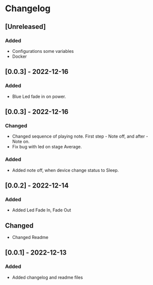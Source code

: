 # Changelog

## [Unreleased]

### Added

- Configurations some variables
- Docker

## [0.0.3] - 2022-12-16

### Added

- Blue Led fade in on power.

## [0.0.3] - 2022-12-16

### Changed

- Changed sequence of playing note. First step - Note off, and after - Note on.
- Fix bug with led on stage Average.

### Added

- Added note off, when device change status to Sleep.

## [0.0.2] - 2022-12-14

### Added

- Added Led Fade In, Fade Out

## Changed

- Changed Readme

## [0.0.1] - 2022-12-13

### Added

- Added changelog and readme files



